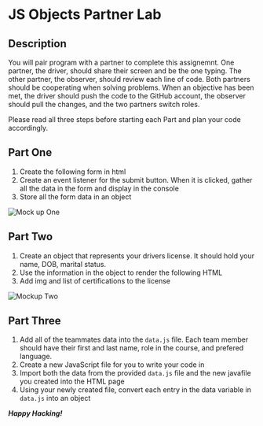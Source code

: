 # JS Objects Partner Lab

## Description
You will pair program with a partner to complete this assignemnt. One partner, the driver, should share their screen and be the one typing. The other partner, the observer, should review each line of code. Both partners should be cooperating when solving problems. When an objective has been met, the driver should push the code to the GitHub account, the observer should pull the changes, and the two partners switch roles. 

Please read all three steps before starting each Part and plan your code accordingly. 

## Part One

1. Create the following form in html
1. Create an event listener for the submit button. When it is clicked, gather all the data in the form and display in the console
1. Store all the form data in an object

![Mock up One](mockupOne.png)

## Part Two

1. Create an object that represents your drivers license. It should hold your name, DOB, marital status.
2. Use the information in the object to render the following HTML
3. Add img and list of certifications to the license

![Mockup Two](mockupTwo.png)

## Part Three

1. Add all of the teammates data into the `data.js` file. Each team member should have their first and last name, role in the course, and prefered language.
2. Create a new JavaScript file for you to write your code in
3. Import both the data from the provided `data.js` file and the new javafile you created into the HTML page
4. Using your newly created file, convert each entry in the data variable in `data.js` into an object

***Happy Hacking!***
